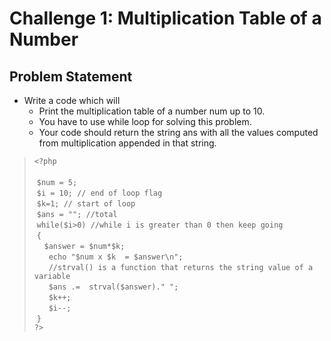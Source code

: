 # Challenge 1: Multiplication Table of a Number
## Problem Statement
- Write a code which will
    - Print the multiplication table of a number num up to 10.
    - You have to use while loop for solving this problem.
    - Your code should return the string ans with all the values computed from multiplication appended in that string.

>`<?php`<br/>	
>&nbsp;`$num = 5;`<br/>
>&nbsp;`$i = 10; // end of loop flag`<br/>
>&nbsp;`$k=1; // start of loop `<br/>
>&nbsp;`$ans = ""; //total` <br/>
>&nbsp;`while($i>0) //while i is greater than 0 then keep going`<br/>
>&nbsp;`{`<br/>
>&nbsp;&nbsp;&nbsp;&nbsp;` $answer = $num*$k; `<br/>
>&nbsp;&nbsp;&nbsp;&nbsp;` echo "$num x $k  = $answer\n";`<br/>
>&nbsp;&nbsp;&nbsp;&nbsp;` //strval() is a function that returns the string value of a variable`<br/>
>&nbsp;&nbsp;&nbsp;&nbsp;` $ans .=  strval($answer)." ";`<br/>
>&nbsp;&nbsp;&nbsp;&nbsp;` $k++;`<br/>
>&nbsp;&nbsp;&nbsp;&nbsp;` $i--;`<br/>
>&nbsp;`}`<br/>
>`?>`<br/>